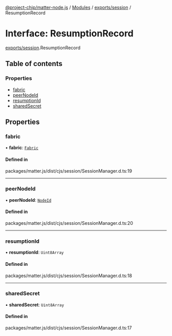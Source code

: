 [@project-chip/matter-node.js](../README.md) / [Modules](../modules.md) / [exports/session](../modules/exports_session.md) / ResumptionRecord

# Interface: ResumptionRecord

[exports/session](../modules/exports_session.md).ResumptionRecord

## Table of contents

### Properties

- [fabric](exports_session.ResumptionRecord.md#fabric)
- [peerNodeId](exports_session.ResumptionRecord.md#peernodeid)
- [resumptionId](exports_session.ResumptionRecord.md#resumptionid)
- [sharedSecret](exports_session.ResumptionRecord.md#sharedsecret)

## Properties

### fabric

• **fabric**: [`Fabric`](../classes/exports_fabric.Fabric.md)

#### Defined in

packages/matter.js/dist/cjs/session/SessionManager.d.ts:19

___

### peerNodeId

• **peerNodeId**: [`NodeId`](../modules/exports_datatype.md#nodeid)

#### Defined in

packages/matter.js/dist/cjs/session/SessionManager.d.ts:20

___

### resumptionId

• **resumptionId**: `Uint8Array`

#### Defined in

packages/matter.js/dist/cjs/session/SessionManager.d.ts:18

___

### sharedSecret

• **sharedSecret**: `Uint8Array`

#### Defined in

packages/matter.js/dist/cjs/session/SessionManager.d.ts:17
